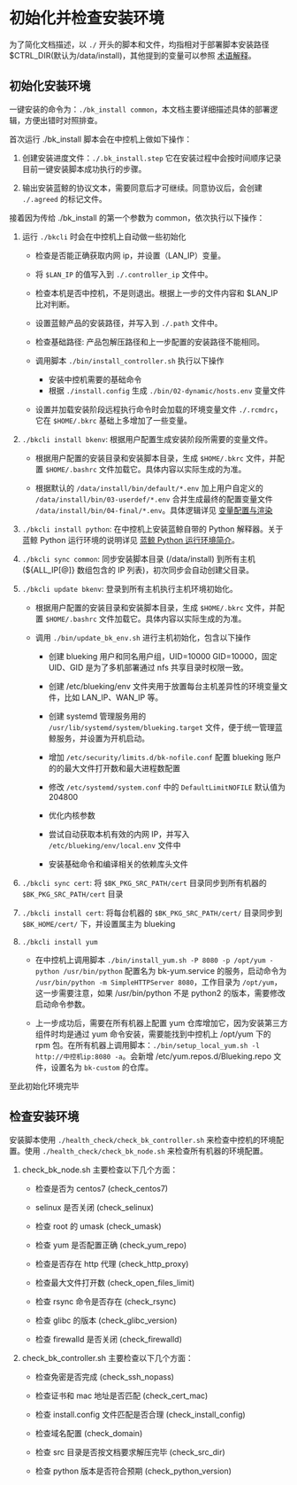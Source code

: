 # 初始化并检查安装环境

为了简化文档描述，以 `./` 开头的脚本和文件，均指相对于部署脚本安装路径 $CTRL_DIR(默认为/data/install)，其他提到的变量可以参照 [术语解释](../../TerminologyExplain/Term.md)。

## 初始化安装环境

一键安装的命令为：`./bk_install common`，本文档主要详细描述具体的部署逻辑，方便出错时对照排查。

首次运行 ./bk_install 脚本会在中控机上做如下操作：

1. 创建安装进度文件：`./.bk_install.step` 它在安装过程中会按时间顺序记录目前一键安装脚本成功执行的步骤。

2. 输出安装蓝鲸的协议文本，需要同意后才可继续。同意协议后，会创建 `./.agreed` 的标记文件。

接着因为传给 ./bk_install 的第一个参数为 common，依次执行以下操作：

1. 运行 `./bkcli` 时会在中控机上自动做一些初始化

    - 检查是否能正确获取内网 ip，并设置（LAN_IP）变量。
    - 将 `$LAN_IP` 的值写入到 `./.controller_ip` 文件中。
    - 检查本机是否中控机，不是则退出。根据上一步的文件内容和 $LAN_IP 比对判断。
    - 设置蓝鲸产品的安装路径，并写入到 `./.path` 文件中。
    - 检查基础路径: 产品包解压路径和上一步配置的安装路径不能相同。
    - 调用脚本 `./bin/install_controller.sh` 执行以下操作

        - 安装中控机需要的基础命令
        - 根据 `./install.config` 生成 `./bin/02-dynamic/hosts.env` 变量文件

    - 设置并加载安装阶段远程执行命令时会加载的环境变量文件 `./.rcmdrc`，它在 `$HOME/.bkrc` 基础上多增加了一些变量。

2. `./bkcli install bkenv`: 根据用户配置生成安装阶段所需要的变量文件。

    - 根据用户配置的安装目录和安装脚本目录，生成 `$HOME/.bkrc` 文件，并配置 `$HOME/.bashrc` 文件加载它。具体内容以实际生成的为准。

    - 根据默认的 `/data/install/bin/default/*.env` 加上用户自定义的 `/data/install/bin/03-userdef/*.env` 合并生成最终的配置变量文件 `/data/install/bin/04-final/*.env`。具体逻辑详见 [变量配置与渲染](../../MaintenanceManual/DailyMaintenance/config_generate.md)

3. `./bkcli install python`: 在中控机上安装蓝鲸自带的 Python 解释器。关于蓝鲸 Python 运行环境的说明详见 [蓝鲸 Python 运行环境简介](../../MaintenanceManual/DailyMaintenance/python_interpreter.md)。

4. `./bkcli sync common`: 同步安装脚本目录 (/data/install) 到所有主机 (${ALL_IP[@]} 数组包含的 IP 列表)，初次同步会自动创建父目录。

5. `./bkcli update bkenv`: 登录到所有主机执行主机环境初始化。

    - 根据用户配置的安装目录和安装脚本目录，生成 `$HOME/.bkrc` 文件，并配置 `$HOME/.bashrc` 文件加载它。具体内容以实际生成的为准。
  
    - 调用 `./bin/update_bk_env.sh` 进行主机初始化，包含以下操作

        - 创建 blueking 用户和同名用户组，UID=10000 GID=10000，固定 UID、GID 是为了多机部署通过 nfs 共享目录时权限一致。
  
        - 创建 /etc/blueking/env 文件夹用于放置每台主机差异性的环境变量文件，比如 LAN_IP、WAN_IP 等。

        - 创建 systemd 管理服务用的 `/usr/lib/systemd/system/blueking.target` 文件，便于统一管理蓝鲸服务，并设置为开机启动。

        - 增加 `/etc/security/limits.d/bk-nofile.conf` 配置 blueking 账户的的最大文件打开数和最大进程数配置

        - 修改 `/etc/systemd/system.conf` 中的 `DefaultLimitNOFILE` 默认值为 204800

        - 优化内核参数

        - 尝试自动获取本机有效的内网 IP，并写入 `/etc/blueking/env/local.env` 文件中

        - 安装基础命令和编译相关的依赖库头文件

6. `./bkcli sync cert`: 将 `$BK_PKG_SRC_PATH/cert` 目录同步到所有机器的 `$BK_PKG_SRC_PATH/cert` 目录
7. `./bkcli install cert`: 将每台机器的 `$BK_PKG_SRC_PATH/cert/` 目录同步到 `$BK_HOME/cert/` 下，并设置属主为 blueking
8. `./bkcli install yum`

    - 在中控机上调用脚本 `./bin/install_yum.sh -P 8080 -p /opt/yum -python /usr/bin/python` 配置名为 bk-yum.service 的服务，启动命令为 `/usr/bin/python -m SimpleHTTPServer 8080`，工作目录为 `/opt/yum`，这一步需要注意，如果 /usr/bin/python 不是 python2 的版本，需要修改启动命令参数。

    - 上一步成功后，需要在所有机器上配置 yum 仓库增加它，因为安装第三方组件时均是通过 yum 命令安装，需要能找到中控机上 /opt/yum 下的 rpm 包。在所有机器上调用脚本：`./bin/setup_local_yum.sh -l http://中控机ip:8080 -a`。会新增 /etc/yum.repos.d/Blueking.repo 文件，设置名为 `bk-custom` 的仓库。

至此初始化环境完毕

## 检查安装环境

安装脚本使用 `./health_check/check_bk_controller.sh` 来检查中控机的环境配置。使用 `./health_check/check_bk_node.sh` 来检查所有机器的环境配置。

1. check_bk_node.sh 主要检查以下几个方面：

    - 检查是否为 centos7 (check_centos7)

    - selinux 是否关闭 (check_selinux)

    - 检查 root 的 umask (check_umask)

    - 检查 yum 是否配置正确 (check_yum_repo)

    - 检查是否存在 http 代理 (check_http_proxy)

    - 检查最大文件打开数 (check_open_files_limit)

    - 检查 rsync 命令是否存在 (check_rsync)

    - 检查 glibc 的版本 (check_glibc_version)

    - 检查 firewalld 是否关闭 (check_firewalld)

2. check_bk_controller.sh 主要检查以下几个方面：

    - 检查免密是否完成 (check_ssh_nopass)

    - 检查证书和 mac 地址是否匹配 (check_cert_mac)

    - 检查 install.config 文件匹配是否合理 (check_install_config)

    - 检查域名配置 (check_domain)

    - 检查 src 目录是否按文档要求解压完毕 (check_src_dir)

    - 检查 python 版本是否符合预期 (check_python_version)
